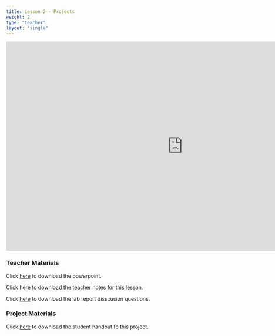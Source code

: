```yaml
---
title: Lesson 2 - Projects
weight: 2
type: "teacher"
layout: "single"
---
```



<iframe src="https://docs.google.com/presentation/d/e/2PACX-1vQhRts286iH6wLuHcbo5JluY_uyXkqq9DJtmR5XrPplPFAT1JfUg8nuIsauknKfQLT9CFPpmkdyiom7/embed?start=false&loop=false&delayms=3000" frameborder="0" width="960" height="569" allowfullscreen="true" mozallowfullscreen="true" webkitallowfullscreen="true"></iframe>

### Teacher Materials

Click <a href="https://docs.google.com/presentation/d/1n8kABC94Tsm6C2w63jfyS6kzrs0gJmCTpfro2StSAFM/edit?usp=sharing" target="_blank">here</a> to download the powerpoint.

Click <a href="https://docs.google.com/document/d/1TnLHJ3IZ32Y1UF1LDCLcvUrelQJM0jm5V8Cf4AqUzwI/edit?usp=sharing" target="_blank">here</a> to download the teacher notes for this lesson.

Click <a href="https://docs.google.com/document/d/10q6eRCvZ7qwbXpOnhACcGlHe7OXQcWnxJtDUsZwYONc/edit?usp=sharing" target="_blank">here</a> to download the lab report disscusion questions.

### Project Materials

Click <a href="https://docs.google.com/document/d/1_bqH3LbOAUd3NUEaMbNHm4EpC7peDOXH0GY2ZRM-77g/edit?usp=sharing" target="_blank">here</a> to download the student handout fo this project.

